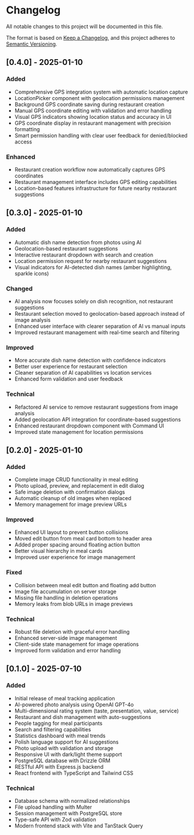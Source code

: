 # Changelog

All notable changes to this project will be documented in this file.

The format is based on [Keep a Changelog](https://keepachangelog.com/en/1.0.0/),
and this project adheres to [Semantic Versioning](https://semver.org/spec/v2.0.0.html).

## [0.4.0] - 2025-01-10

### Added
- Comprehensive GPS integration system with automatic location capture
- LocationPicker component with geolocation permissions management
- Background GPS coordinate saving during restaurant creation
- Manual GPS coordinate editing with validation and error handling
- Visual GPS indicators showing location status and accuracy in UI
- GPS coordinate display in restaurant management with precision formatting
- Smart permission handling with clear user feedback for denied/blocked access

### Enhanced
- Restaurant creation workflow now automatically captures GPS coordinates
- Restaurant management interface includes GPS editing capabilities
- Location-based features infrastructure for future nearby restaurant suggestions

## [0.3.0] - 2025-01-10

### Added
- Automatic dish name detection from photos using AI
- Geolocation-based restaurant suggestions
- Interactive restaurant dropdown with search and creation
- Location permission request for nearby restaurant suggestions
- Visual indicators for AI-detected dish names (amber highlighting, sparkle icons)

### Changed
- AI analysis now focuses solely on dish recognition, not restaurant suggestions
- Restaurant selection moved to geolocation-based approach instead of image analysis
- Enhanced user interface with clearer separation of AI vs manual inputs
- Improved restaurant management with real-time search and filtering

### Improved
- More accurate dish name detection with confidence indicators
- Better user experience for restaurant selection
- Cleaner separation of AI capabilities vs location services
- Enhanced form validation and user feedback

### Technical
- Refactored AI service to remove restaurant suggestions from image analysis
- Added geolocation API integration for coordinate-based suggestions
- Enhanced restaurant dropdown component with Command UI
- Improved state management for location permissions

## [0.2.0] - 2025-01-10

### Added
- Complete image CRUD functionality in meal editing
- Photo upload, preview, and replacement in edit dialog
- Safe image deletion with confirmation dialogs
- Automatic cleanup of old images when replaced
- Memory management for image preview URLs

### Improved
- Enhanced UI layout to prevent button collisions
- Moved edit button from meal card bottom to header area
- Added proper spacing around floating action button
- Better visual hierarchy in meal cards
- Improved user experience for image management

### Fixed
- Collision between meal edit button and floating add button
- Image file accumulation on server storage
- Missing file handling in deletion operations
- Memory leaks from blob URLs in image previews

### Technical
- Robust file deletion with graceful error handling
- Enhanced server-side image management
- Client-side state management for image operations
- Improved form validation and error handling

## [0.1.0] - 2025-07-10

### Added
- Initial release of meal tracking application
- AI-powered photo analysis using OpenAI GPT-4o
- Multi-dimensional rating system (taste, presentation, value, service)
- Restaurant and dish management with auto-suggestions
- People tagging for meal participants
- Search and filtering capabilities
- Statistics dashboard with meal trends
- Polish language support for AI suggestions
- Photo upload with validation and storage
- Responsive UI with dark/light theme support
- PostgreSQL database with Drizzle ORM
- RESTful API with Express.js backend
- React frontend with TypeScript and Tailwind CSS

### Technical
- Database schema with normalized relationships
- File upload handling with Multer
- Session management with PostgreSQL store
- Type-safe API with Zod validation
- Modern frontend stack with Vite and TanStack Query